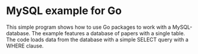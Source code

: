 # MySQL example for Go

This simple program shows how to use Go packages to
work with a MySQL-database. The example features a database
of papers with a single table. The code loads data from
the database with a simple SELECT query with a WHERE clause.
